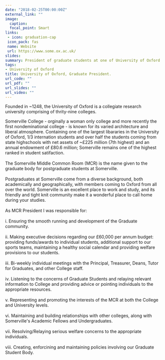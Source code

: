 ```yaml
---
date: "2018-02-25T00:00:00Z"
external_link: ""
image:
  caption: 
  focal_point: Smart
links:
 - icon: graduation-cap
 icon_pack: fas
 name: Website
 url: https://www.some.ox.ac.uk/
slides: 
summary: President of graduate students at one of University of Oxford's colleges - Somerville College.
tags:
- University of Oxford
title: University of Oxford, Graduate President.
url_code: ""
url_pdf: ""
url_slides: ""
url_video: ""
---
```


Founded in ~1248, the University of Oxford is a collegiate research university comprising of thrity-nine colleges. <br>

Somerville College - orginally a woman only college and more recently the first nondeminational college - is known for its varied architecture and liberal atmosphere. Containing one of the largest libararies in the University of Oxford, 1/3 internation students and over half the students coming from state highschools with net assets of ~£225 million (7th highest) and an annual endowment of £80.6 million; Somerville remains one of the highest ranked in student satifaction.<br>
<br>
The Somerville Middle Common Room (MCR) is the name given to the graduate body for postgraduate students at Somerville. <br>
<br>
Postgraduates at Somerville come from a diverse background, both academically and geographically, with members coming to Oxford from all over the world. Somerville is an excellent place to work and study, and its friendly and tight knit community make it a wonderful place to call home during your studies.<br>
<br>
As MCR President I was responsible for: <br>
<br>
i. Ensuring the smooth running and development of the Graduate community. <br>
<br>
ii. Making executive decisions regarding our £60,000 per annum budget: providing funds/awards to individual students, additional support to our sports teams, maintaining a healthy social calendar and providing welfare provisions to our students.<br>
<br>
iii. Bi-weekly individual meetings with the Principal, Treasurer, Deans, Tutor for Graduates, and other College staff. <br>
<br>
iv. Listening to the concerns of Graduate Students and relaying relevant information to College and providing advice or pointing individuals to the appropriate resources.<br>
<br>
v. Representing and promoting the interests of the MCR at both the College and University levels.<br>
<br>
vi. Maintaining and building relationships with other colleges, along with Somerville's Academic Fellows and Undergraduates.<br>
<br>
vii. Resolving/Relaying serious welfare concerns to the appropriate individuals. <br>
<br>
viii. Creating, enforcining and maintaining policies involving our Graduate Student Body. <br>
<br>


